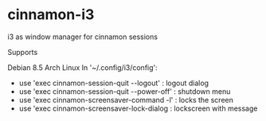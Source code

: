 # cinnamon-i3

i3 as window manager for cinnamon sessions

Supports

Debian 8.5
Arch Linux
In '~/.config/i3/config':
* use 'exec cinnamon-session-quit --logout'    : logout dialog
* use 'exec cinnamon-session-quit --power-off' : shutdown menu
* use 'exec cinnamon-screensaver-command -l'   : locks the screen
* use 'exec cinnamon-screensaver-lock-dialog   : lockscreen with message

